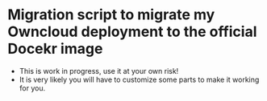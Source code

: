 # Migration script to migrate my Owncloud deployment to the official Docekr image

* This is work in progress, use it at your own risk!
* It is very likely you will have to customize some parts to make it working for you.
